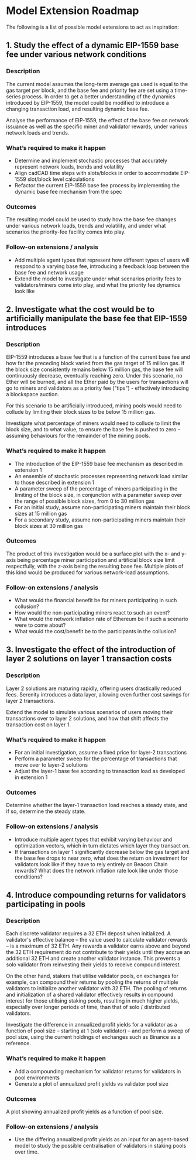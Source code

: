 # Model Extension Roadmap

The following is a list of possible model extensions to act as inspiration:

## 1. Study the effect of a dynamic EIP-1559 base fee under various network conditions

### Description

The current model assumes the long-term average gas used is equal to the gas target per block, and the base fee and priority fee are set using a time-series process. In order to get a better understanding of the dynamics introduced by EIP-1559, the model could be modified to introduce a changing transaction load, and resulting dynamic base fee.

Analyse the performance of EIP-1559, the effect of the base fee on network issuance as well as the specific miner and validator rewards, under various network loads and trends.

### What’s required to make it happen

* Determine and implement stochastic processes that accurately represent network loads, trends and volatility
* Align cadCAD time steps with slots/blocks in order to accommodate EIP-1559 slot/block level calculations
* Refactor the current EIP-1559 base fee process by implementing the dynamic base fee mechanism from the spec

### Outcomes

The resulting model could be used to study how the base fee changes under various network loads, trends and volatility, and under what scenarios the priority-fee facility comes into play.

### Follow-on extensions / analysis

* Add multiple agent types that represent how different types of users will respond to a varying base fee, introducing a feedback loop between the base fee and network usage
* Extend the model to investigate under what scenarios priority fees to validators/miners come into play, and what the priority fee dynamics look like

## 2. Investigate what the cost would be to artificially manipulate the base fee that EIP-1559 introduces

### Description

EIP-1559 introduces a base fee that is a function of the current base fee and how far the preceding block varied from the gas target of 15 million gas. If the block size consistently remains below 15 million gas, the base fee will continuously decrease, eventually reaching zero. Under this scenario, no Ether will be burned, and all the Ether paid by the users for transactions will go to miners and validators as a priority fee ("tips") - effectively introducing a blockspace auction.

For this scenario to be artificially introduced, mining pools would need to collude by limiting their block sizes to be below 15 million gas.

Investigate what percentage of miners would need to collude to limit the block size, and to what value, to ensure the base fee is pushed to zero – assuming behaviours for the remainder of the mining pools.

### What’s required to make it happen

* The introduction of the EIP-1559 base fee mechanism as described in extension 1
* An ensemble of stochastic processes representing network load similar to those described in extension 1
* A parameter sweep of the percentage of miners participating in the limiting of the block size, in conjunction with a parameter sweep over the range of possible block sizes, from 0 to 30 million gas
* For an initial study, assume non-participating miners maintain their block sizes at 15 million gas
* For a secondary study, assume non-participating miners maintain their block sizes at 30 million gas

### Outcomes

The product of this investigation would be a surface plot with the x- and y-axis being percentage miner participation and artificial block size limit respectfully, with the z-axis being the resulting base fee. Multiple plots of this kind would be produced for various network-load assumptions.

### Follow-on extensions / analysis

* What would the financial benefit be for miners participating in such collusion?
* How would the non-participating miners react to such an event?
* What would the network inflation rate of Ethereum be if such a scenario were to come about?
* What would the cost/benefit be to the participants in the collusion?

## 3. Investigate the effect of the introduction of layer 2 solutions on layer 1 transaction costs

### Description

Layer 2 solutions are maturing rapidly, offering users drastically reduced fees. Serenity introduces a data layer, allowing even further cost savings for layer 2 transactions.

Extend the model to simulate various scenarios of users moving their transactions over to layer 2 solutions, and how that shift affects the transaction cost on layer 1.

### What’s required to make it happen

* For an initial investigation, assume a fixed price for layer-2 transactions
* Perform a parameter sweep for the percentage of transactions that move over to layer-2 solutions
* Adjust the layer-1 base fee according to transaction load as developed in extension 1

### Outcomes

Determine whether the layer-1 transaction load reaches a steady state, and if so, determine the steady state.

### Follow-on extensions / analysis

* Introduce multiple agent types that exhibit varying behaviour and optimization vectors, which in turn dictates which layer they transact on.
* If transactions on layer 1 significantly decrease below the gas target and the base fee drops to near zero, what does the return on investment for validators look like if they have to rely entirely on Beacon Chain rewards? What does the network inflation rate look like under those conditions? 

## 4. Introduce compounding returns for validators participating in pools

### Description

Each discrete validator requires a 32 ETH deposit when initialized. A validator's effective balance – the value used to calculate validator rewards – is a maximum of 32 ETH. Any rewards a validator earns above and beyond the 32 ETH requirement do not contribute to their yields until they accrue an additional 32 ETH and create another validator instance. This prevents a solo validator from reinvesting their yields to receive compound interest.

On the other hand, stakers that utilise validator pools, on exchanges for example, can compound their returns by pooling the returns of multiple validators to initialize another validator with 32 ETH. The pooling of returns and initialization of a shared validator effectively results in compound interest for those utilising staking pools, resulting in much higher yields, especially over longer periods of time, than that of solo / distributed validators.

Investigate the difference in annualized profit yields for a validator as a function of pool size – starting at 1 (solo validator) – and perform a sweep of pool size, using the current holdings of exchanges such as Binance as a reference.

### What’s required to make it happen

* Add a compounding mechanism for validator returns for validators in pool environments 
* Generate a plot of annualized profit yields vs validator pool size

### Outcomes

A plot showing annualized profit yields as a function of pool size.

### Follow-on extensions / analysis

* Use the differing annualized profit yields as an input for an agent-based model to study the possible centralisation of validators in staking pools over time.

